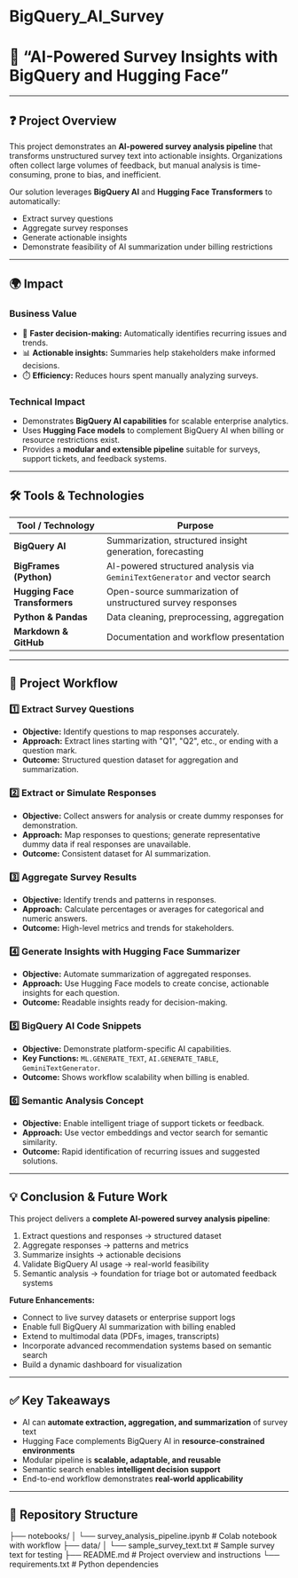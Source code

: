 # BigQuery_AI_Survey
# 📌 “AI-Powered Survey Insights with BigQuery and Hugging Face”

---

## ❓ Project Overview

This project demonstrates an **AI-powered survey analysis pipeline** that transforms unstructured survey text into actionable insights. Organizations often collect large volumes of feedback, but manual analysis is time-consuming, prone to bias, and inefficient.  

Our solution leverages **BigQuery AI** and **Hugging Face Transformers** to automatically:  
- Extract survey questions  
- Aggregate survey responses  
- Generate actionable insights  
- Demonstrate feasibility of AI summarization under billing restrictions

---

## 🌍 Impact

### Business Value
- 🚀 **Faster decision-making:** Automatically identifies recurring issues and trends.  
- 📊 **Actionable insights:** Summaries help stakeholders make informed decisions.  
- ⏱️ **Efficiency:** Reduces hours spent manually analyzing surveys.  

### Technical Impact
- Demonstrates **BigQuery AI capabilities** for scalable enterprise analytics.  
- Uses **Hugging Face models** to complement BigQuery AI when billing or resource restrictions exist.  
- Provides a **modular and extensible pipeline** suitable for surveys, support tickets, and feedback systems.

---

## 🛠️ Tools & Technologies

| Tool / Technology | Purpose |
|------------------|---------|
| **BigQuery AI** | Summarization, structured insight generation, forecasting |
| **BigFrames (Python)** | AI-powered structured analysis via `GeminiTextGenerator` and vector search |
| **Hugging Face Transformers** | Open-source summarization of unstructured survey responses |
| **Python & Pandas** | Data cleaning, preprocessing, aggregation |
| **Markdown & GitHub** | Documentation and workflow presentation |

---

## 🔧 Project Workflow

### 1️⃣ Extract Survey Questions
- **Objective:** Identify questions to map responses accurately.  
- **Approach:** Extract lines starting with "Q1", "Q2", etc., or ending with a question mark.  
- **Outcome:** Structured question dataset for aggregation and summarization.

### 2️⃣ Extract or Simulate Responses
- **Objective:** Collect answers for analysis or create dummy responses for demonstration.  
- **Approach:** Map responses to questions; generate representative dummy data if real responses are unavailable.  
- **Outcome:** Consistent dataset for AI summarization.

### 3️⃣ Aggregate Survey Results
- **Objective:** Identify trends and patterns in responses.  
- **Approach:** Calculate percentages or averages for categorical and numeric answers.  
- **Outcome:** High-level metrics and trends for stakeholders.

### 4️⃣ Generate Insights with Hugging Face Summarizer
- **Objective:** Automate summarization of aggregated responses.  
- **Approach:** Use Hugging Face models to create concise, actionable insights for each question.  
- **Outcome:** Readable insights ready for decision-making.

### 5️⃣ BigQuery AI Code Snippets
- **Objective:** Demonstrate platform-specific AI capabilities.  
- **Key Functions:** `ML.GENERATE_TEXT`, `AI.GENERATE_TABLE`, `GeminiTextGenerator`.  
- **Outcome:** Shows workflow scalability when billing is enabled.

### 6️⃣ Semantic Analysis Concept
- **Objective:** Enable intelligent triage of support tickets or feedback.  
- **Approach:** Use vector embeddings and vector search for semantic similarity.  
- **Outcome:** Rapid identification of recurring issues and suggested solutions.

---

## 💡 Conclusion & Future Work

This project delivers a **complete AI-powered survey analysis pipeline**:  

1. Extract questions and responses → structured dataset  
2. Aggregate responses → patterns and metrics  
3. Summarize insights → actionable decisions  
4. Validate BigQuery AI usage → real-world feasibility  
5. Semantic analysis → foundation for triage bot or automated feedback systems  

**Future Enhancements:**  
- Connect to live survey datasets or enterprise support logs  
- Enable full BigQuery AI summarization with billing enabled  
- Extend to multimodal data (PDFs, images, transcripts)  
- Incorporate advanced recommendation systems based on semantic search  
- Build a dynamic dashboard for visualization

---

## ✅ Key Takeaways
- AI can **automate extraction, aggregation, and summarization** of survey text  
- Hugging Face complements BigQuery AI in **resource-constrained environments**  
- Modular pipeline is **scalable, adaptable, and reusable**  
- Semantic search enables **intelligent decision support**  
- End-to-end workflow demonstrates **real-world applicability**

---

## 📂 Repository Structure

├── notebooks/
│ └── survey_analysis_pipeline.ipynb # Colab notebook with workflow
├── data/
│ └── sample_survey_text.txt # Sample survey text for testing
├── README.md # Project overview and instructions
└── requirements.txt # Python dependencies
